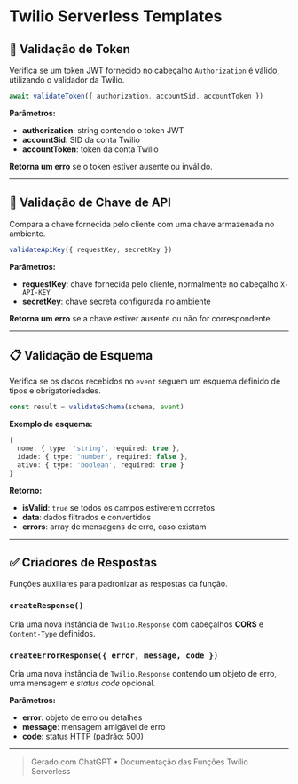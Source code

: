 # Twilio Serverless Templates

## 🔐 Validação de Token

Verifica se um token JWT fornecido no cabeçalho `Authorization` é válido, utilizando o validador da Twilio.

```ts
await validateToken({ authorization, accountSid, accountToken })
````

**Parâmetros:**

* **authorization**: string contendo o token JWT
* **accountSid**: SID da conta Twilio
* **accountToken**: token da conta Twilio

**Retorna um erro** se o token estiver ausente ou inválido.

---

## 🔑 Validação de Chave de API

Compara a chave fornecida pelo cliente com uma chave armazenada no ambiente.

```ts
validateApiKey({ requestKey, secretKey })
```

**Parâmetros:**

* **requestKey**: chave fornecida pelo cliente, normalmente no cabeçalho `X-API-KEY`
* **secretKey**: chave secreta configurada no ambiente

**Retorna um erro** se a chave estiver ausente ou não for correspondente.

---

## 📋 Validação de Esquema

Verifica se os dados recebidos no `event` seguem um esquema definido de tipos e obrigatoriedades.

```ts
const result = validateSchema(schema, event)
```

**Exemplo de esquema:**

```ts
{
  nome: { type: 'string', required: true },
  idade: { type: 'number', required: false },
  ativo: { type: 'boolean', required: true }
}
```

**Retorno:**

* **isValid**: `true` se todos os campos estiverem corretos
* **data**: dados filtrados e convertidos
* **errors**: array de mensagens de erro, caso existam

---

## ✅ Criadores de Respostas

Funções auxiliares para padronizar as respostas da função.

### `createResponse()`

Cria uma nova instância de `Twilio.Response` com cabeçalhos **CORS** e `Content-Type` definidos.

### `createErrorResponse({ error, message, code })`

Cria uma nova instância de `Twilio.Response` contendo um objeto de erro, uma mensagem e *status code* opcional.

**Parâmetros:**

* **error**: objeto de erro ou detalhes
* **message**: mensagem amigável de erro
* **code**: status HTTP (padrão: 500)

---
> Gerado com ChatGPT • Documentação das Funções Twilio Serverless
```
